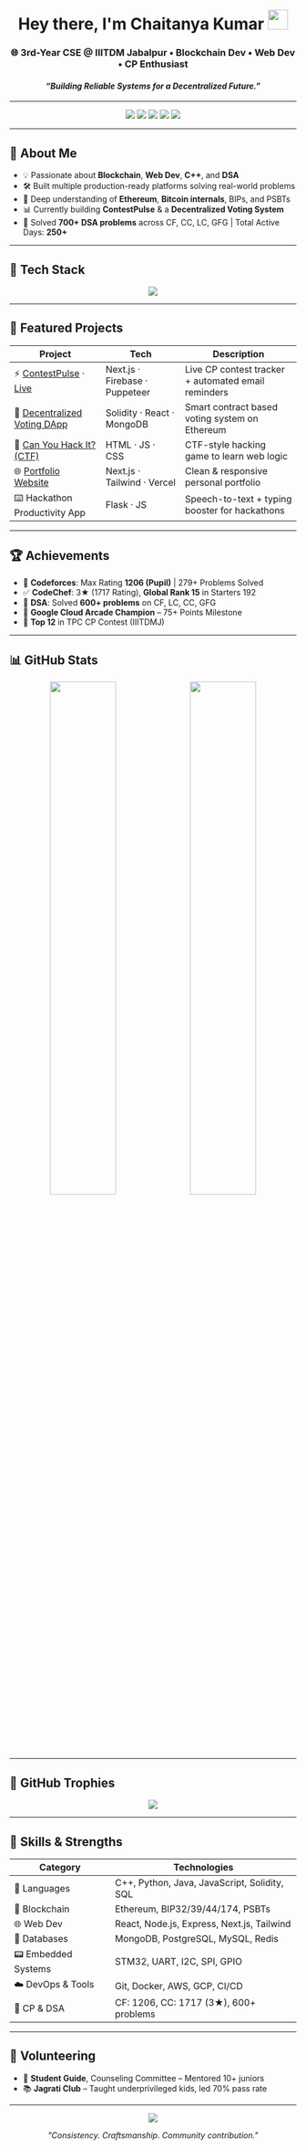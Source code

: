 <!-- WAVE HEADER -->
<h1 align="center">Hey there, I'm Chaitanya Kumar <img src="https://media.giphy.com/media/hvRJCLFzcasrR4ia7z/giphy.gif" width="35px"></h1>

<h3 align="center">🌐 3rd-Year CSE @ IIITDM Jabalpur • Blockchain Dev • Web Dev • CP Enthusiast</h3>
<h4 align="center"><i>“Building Reliable Systems for a Decentralized Future.”</i></h4>

---

<!-- CONTACT -->
<p align="center">
  <a href="mailto:chaitanya21kr@gmail.com"><img src="https://img.shields.io/badge/Gmail-D14836?style=for-the-badge&logo=gmail&logoColor=white"/></a>
  <a href="https://www.linkedin.com/in/chaitanya-kumar-071062296/"><img src="https://img.shields.io/badge/LinkedIn-0A66C2?style=for-the-badge&logo=linkedin&logoColor=white"/></a>
  <a href="https://codeforces.com/profile/chaitanya21kumar"><img src="https://img.shields.io/badge/Codeforces-1F8ACB?style=for-the-badge&logo=codeforces"/></a>
  <a href="https://chaitanya21kumar.github.io/Portfolio-Website"><img src="https://img.shields.io/badge/Portfolio-000000?style=for-the-badge&logo=vercel"/></a>
  <a href="https://www.cloudskillsboost.google/public_profiles/c9ba5dfe-c06d-4315-9f98-486ffadafa34"><img src="https://img.shields.io/badge/Google%20Cloud-4285F4?style=for-the-badge&logo=googlecloud"/></a>
</p>

---

## 🧠 About Me

- 💡 Passionate about **Blockchain**, **Web Dev**, **C++**, and **DSA**
- 🛠️ Built multiple production-ready platforms solving real-world problems
- 🔐 Deep understanding of **Ethereum**, **Bitcoin internals**, BIPs, and PSBTs
- 📊 Currently building **ContestPulse** & a **Decentralized Voting System**
- 🎯 Solved **700+ DSA problems** across CF, CC, LC, GFG | Total Active Days: **250+**

---

## 🚀 Tech Stack

<p align="center">
  <img src="https://skillicons.dev/icons?i=cpp,solidity,python,java,javascript,html,css,nodejs,react,nextjs,mongodb,postgres,redis,express,docker,git,aws,gcp,linux,vscode" />
</p>

---

## 🔨 Featured Projects

| Project | Tech | Description |
|--------|------|-------------|
| ⚡ [ContestPulse](https://github.com/chaitanya21kumar/contestpulse) · [Live](https://contestpulse-chaitanya21kr.netlify.app/) | Next.js · Firebase · Puppeteer | Live CP contest tracker + automated email reminders |
| 🔐 [Decentralized Voting DApp](https://github.com/chaitanya21kumar/decentralised-voting-system) | Solidity · React · MongoDB | Smart contract based voting system on Ethereum |
| 🧠 [Can You Hack It? (CTF)](https://github.com/chaitanya21kumar/Can-you-hack-it) | HTML · JS · CSS | CTF-style hacking game to learn web logic |
| 🌐 [Portfolio Website](https://github.com/chaitanya21kumar/Portfolio-Website) | Next.js · Tailwind · Vercel | Clean & responsive personal portfolio |
| ⌨️ Hackathon Productivity App | Flask · JS | Speech-to-text + typing booster for hackathons |

---

## 🏆 Achievements

- 🧠 **Codeforces**: Max Rating **1206 (Pupil)** | 279+ Problems Solved  
- ✅ **CodeChef**: 3★ (1717 Rating), **Global Rank 15** in Starters 192  
- 💯 **DSA**: Solved **600+ problems** on CF, LC, CC, GFG  
- 🏅 **Google Cloud Arcade Champion** – 75+ Points Milestone  
- 🥉 **Top 12** in TPC CP Contest (IIITDMJ)

---

## 📊 GitHub Stats

<p align="center">
  <img src="https://github-readme-stats.vercel.app/api?username=chaitanya21kumar&theme=tokyonight&show_icons=true&count_private=true" width="48%" />
  <img src="https://github-readme-streak-stats.herokuapp.com?user=chaitanya21kumar&theme=tokyonight&hide_border=false" width="48%"/>
</p>

---

## 🏅 GitHub Trophies

<p align="center">
  <img src="https://github-profile-trophy.vercel.app/?username=chaitanya21kumar&theme=onedark&no-frame=true&margin-w=15"/>
</p>

---

## 💼 Skills & Strengths

| Category               | Technologies |
|------------------------|--------------|
| 🧠 Languages           | C++, Python, Java, JavaScript, Solidity, SQL |
| 🔗 Blockchain          | Ethereum, BIP32/39/44/174, PSBTs |
| 🌐 Web Dev             | React, Node.js, Express, Next.js, Tailwind |
| 🧬 Databases           | MongoDB, PostgreSQL, MySQL, Redis |
| 📟 Embedded Systems    | STM32, UART, I2C, SPI, GPIO |
| ☁️ DevOps & Tools      | Git, Docker, AWS, GCP, CI/CD |
| 🎯 CP & DSA            | CF: 1206, CC: 1717 (3★), 600+ problems |

---

## 🌱 Volunteering

- 🤝 **Student Guide**, Counseling Committee – Mentored 10+ juniors  
- 📚 **Jagrati Club** – Taught underprivileged kids, led 70% pass rate

---

<!-- VIEWS -->
<p align="center">
  <img src="https://komarev.com/ghpvc/?username=chaitanya21kumar&label=PROFILE+VIEWS&color=0e75b6&style=for-the-badge" />
</p>

<!-- FOOTER -->
<p align="center"><i>"Consistency. Craftsmanship. Community contribution."</i></p>
